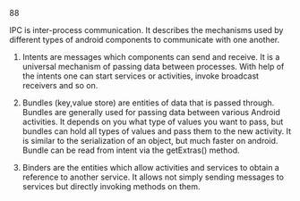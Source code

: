 88

IPC is inter-process communication. It describes the mechanisms used by different types of android components 
to communicate with one another.

1) Intents are messages which components can send and receive. 
It is a universal mechanism of passing data between processes. With help of the intents one can start services or activities, invoke broadcast receivers and so on.

2) Bundles (key,value store) are entities of data that is passed through. 
Bundles are generally used for passing data between various Android activities. It depends on you what type of values you want to pass, 
but bundles can hold all types of values and pass them to the new activity.
It is similar to the serialization of an object, but much faster on android. Bundle can be read from intent via the getExtras() method.

3) Binders are the entities which allow activities and services to obtain a reference to another service. It allows not simply sending messages to services but directly invoking methods on them.

